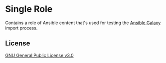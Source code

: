 Single Role
===========

Contains a role of Ansible content that's used for testing the [Ansible Galaxy](https://galaxy.ansible.com) import process.

License
-------


[GNU General Public License v3.0](./LICENSE)
